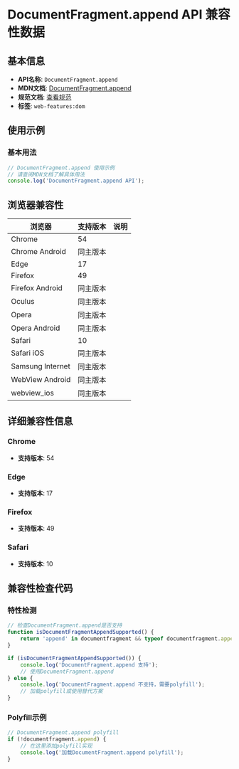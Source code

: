 # DocumentFragment.append API 兼容性数据

## 基本信息

- **API名称**: `DocumentFragment.append`
- **MDN文档**: [DocumentFragment.append](https://developer.mozilla.org/docs/Web/API/DocumentFragment/append)
- **规范文档**: [查看规范](https://dom.spec.whatwg.org/#ref-for-dom-parentnode-append①)
- **标签**: `web-features:dom`

## 使用示例

### 基本用法

```javascript
// DocumentFragment.append 使用示例
// 请查阅MDN文档了解具体用法
console.log('DocumentFragment.append API');
```

## 浏览器兼容性

| 浏览器 | 支持版本 | 说明 |
|--------|----------|------|
| Chrome | 54 |  |
| Chrome Android | 同主版本 |  |
| Edge | 17 |  |
| Firefox | 49 |  |
| Firefox Android | 同主版本 |  |
| Oculus | 同主版本 |  |
| Opera | 同主版本 |  |
| Opera Android | 同主版本 |  |
| Safari | 10 |  |
| Safari iOS | 同主版本 |  |
| Samsung Internet | 同主版本 |  |
| WebView Android | 同主版本 |  |
| webview_ios | 同主版本 |  |

## 详细兼容性信息

### Chrome

- **支持版本**: 54

### Edge

- **支持版本**: 17

### Firefox

- **支持版本**: 49

### Safari

- **支持版本**: 10

## 兼容性检查代码

### 特性检测

```javascript
// 检查DocumentFragment.append是否支持
function isDocumentFragmentAppendSupported() {
    return 'append' in documentfragment && typeof documentfragment.append === 'function';
}

if (isDocumentFragmentAppendSupported()) {
    console.log('DocumentFragment.append 支持');
    // 使用DocumentFragment.append
} else {
    console.log('DocumentFragment.append 不支持，需要polyfill');
    // 加载polyfill或使用替代方案
}
```

### Polyfill示例

```javascript
// DocumentFragment.append polyfill
if (!documentfragment.append) {
    // 在这里添加polyfill实现
    console.log('加载DocumentFragment.append polyfill');
}
```

